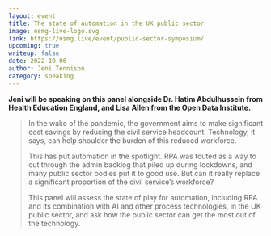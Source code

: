 ```yaml
---
layout: event
title: The state of automation in the UK public sector
image: nsmg-live-logo.svg
link: https://nsmg.live/event/public-sector-symposium/
upcoming: true
writeup: false
date: 2022-10-06
author: Jeni Tennison
category: speaking
---
```

**Jeni will be speaking on this panel alongside Dr. Hatim Abdulhussein from Health Education England, and Lisa Allen from the Open Data Institute.**

> In the wake of the pandemic, the government aims to make significant cost savings by reducing the civil service headcount. Technology, it says, can help shoulder the burden of this reduced workforce.
>
> This has put automation in the spotlight. RPA was touted as a way to cut through the admin backlog that piled up during lockdowns, and many public sector bodies put it to good use. But can it really replace a significant proportion of the civil service’s workforce?
>
> This panel will assess the state of play for automation, including RPA and its combination with AI and other process technologies, in the UK public sector, and ask how the public sector can get the most out of the technology.

<!--more-->
